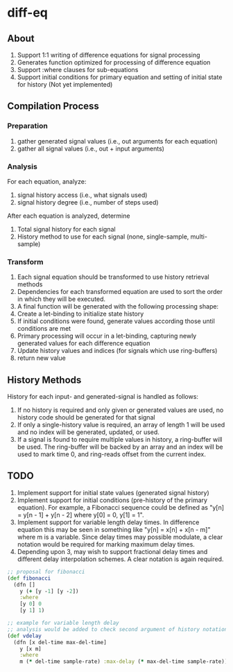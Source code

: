 # diff-eq

## About

1. Support 1:1 writing of difference equations for signal processing
2. Generates function optimized for processing of difference equation
3. Support :where clauses for sub-equations 
4. Support initial conditions for primary equation and setting of initial state for history (Not yet implemented)


## Compilation Process

### Preparation
1. gather generated signal values (i.e., out arguments for each equation)
2. gather all signal values (i.e., out + input arguments)

### Analysis
For each equation, analyze:

1. signal history access (i.e., what signals used)
2. signal history degree (i.e., number of steps used)

After each equation is analyzed, determine

1. Total signal history for each signal
2. History method to use for each signal (none, single-sample, multi-sample)
 
### Transform
1. Each signal equation should be transformed to use history retrieval methods
2. Dependencies for each transformed equation are used to sort the order in which they will be executed.  
3. A final function will be generated with the following processing shape:
  1. Create a let-binding to initialize state history
  2. If initial conditions were found, generate values according those until conditions are met
  3. Primary processing will occur in a let-binding, capturing newly generated values for each difference equation
  4. Update history values and indices (for signals which use ring-buffers)
  5. return new value


## History Methods

History for each input- and generated-signal is handled as follows:

1. If no history is required and only given or generated values are used, no history code should be generated for that signal
2. If only a single-history value is required, an array of length 1 will be used and no index will be generated, updated, or used.
3. If a signal is found to require multiple values in history, a ring-buffer will be used.  The ring-buffer will be backed by an array and an index will be used to mark time 0, and ring-reads offset from the current index. 


## TODO

1. Implement support for initial state values (generated signal history)
2. Implement support for initial conditions (pre-history of the primary equation). For example, a Fibonacci sequence could be defined as "y[n] = y[n - 1] + y[n - 2] where y[0] = 0, y[1] = 1".  
3. Implement support for variable length delay times. In difference equation this may be seen in something like "y[n] = x[n] + x[n - m]" where m is a variable.  Since delay times may possible modulate, a clear notation would be required for marking maximum delay times.
4. Depending upon 3, may wish to support fractional delay times and different delay interpolation schemes.  A clear notation is again required.  


```clojure
;; proposal for fibonacci
(def fibonacci
  (dfn []
    y (+ [y -1] [y -2])
    :where
    [y 0] 0
    [y 1] 1)

;; example for variable length delay
;; analysis would be added to check second argument of history notation
(def vdelay
  (dfn [x del-time max-del-time]
    y [x m]
    :where
    m (* del-time sample-rate) :max-delay (* max-del-time sample-rate)))





